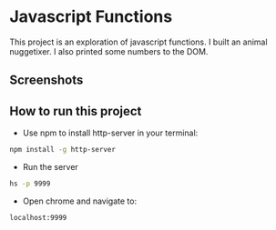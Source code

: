 # Javascript Functions

This project is an exploration of javascript functions. I built an animal nuggetixer. I also printed some numbers to the DOM.


## Screenshots

## How to run this project
* Use npm to install http-server in your terminal:
```sh
npm install -g http-server
```
* Run the server
```sh
hs -p 9999
```
* Open chrome and navigate to:
```
localhost:9999
```
